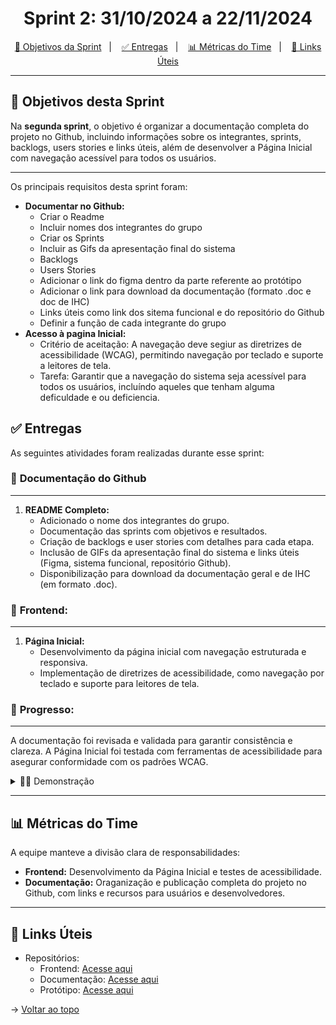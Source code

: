 <span id="topo">

<h1 align="center">Sprint 2: 31/10/2024 a 22/11/2024</h1>

<p align="center">
    <a href="#objetivos">🎯 Objetivos da Sprint</a> &nbsp |&nbsp &nbsp
    <a href="#entregas">✅ Entregas</a> &nbsp |&nbsp &nbsp
    <a href="#metricas">📊 Métricas do Time</a> &nbsp |&nbsp &nbsp
    <a href="#links">🔗 Links Úteis</a>
</p>

---
<span id="objetivos">
  
## 🎯 Objetivos desta Sprint

Na **segunda sprint**, o objetivo é organizar a documentação completa do projeto no Github, incluindo informações sobre os integrantes, sprints, backlogs, users stories e links úteis, além de desenvolver a Página Inicial com navegação acessível para todos os usuários.

---
Os principais requisitos desta sprint foram: 
- **Documentar no Github:**
  - Criar o Readme
  - Incluir nomes dos integrantes do grupo
  - Criar os Sprints
  - Incluir as Gifs da apresentação final do sistema
  - Backlogs
  - Users Stories
  - Adicionar o link do figma dentro da parte referente ao protótipo
  - Adicionar o link para download da documentação (formato .doc e doc de IHC)
  - Links úteis como link dos sitema funcional e do repositório do Github
  - Definir a função de cada integrante do grupo
- **Acesso à pagina Inicial:**
  - Critério de aceitação: A navegação deve segiur as diretrizes de acessibilidade (WCAG), permitindo navegação por teclado e suporte a leitores de tela.
  - Tarefa: Garantir que a navegação do sistema seja acessível para todos os usuários, incluíndo aqueles que tenham alguma deficuldade e ou deficiencia.

<span id="entregas">
        
## ✅ Entregas
As seguintes atividades foram realizadas durante esse sprint:  

### 📌 **Documentação do Github**
---
1. **README Completo:**  
   - Adicionado o nome dos integrantes do grupo.
   - Documentação das sprints com objetivos e resultados.
   - Criação de backlogs e user stories com detalhes para cada etapa.
   - Inclusão de GIFs da apresentação final do sistema e links úteis (Figma, sistema funcional, repositório Github).
   - Disponibilização para download da documentação geral e de IHC (em formato .doc).

### 📌 **Frontend:**
---
1. **Página Inicial:**  
   - Desenvolvimento da página inicial com navegação estruturada e responsiva.  
   - Implementação de diretrizes de acessibilidade, como navegação por teclado e suporte para leitores de tela.

### 📌 **Progresso:**
---
A  documentação foi revisada e validada para garantir consistência e clareza. A Página Inicial foi testada com ferramentas de acessibilidade para asegurar conformidade com os padrões WCAG.

</div>

<details>
   <summary>👨‍💻 Demonstração</summary>
   <div style="display: flex;margin-top: 10px;">
       <img src="../../assets/gif/FoodClubPagInicial.gif" alt="Demonstração das páginas de Cadastro" style="max-width: 400px; height: auto;">
       <br>
   </div>

   → [Voltar ao topo](#topo)
   
</details>

---

<span id="metricas">

## 📊 Métricas do Time

A equipe manteve a divisão clara de responsabilidades:  
- **Frontend:** Desenvolvimento da Página Inicial e testes de acessibilidade. 
- **Documentação:** Oraganização e publicação completa do projeto no Github, com links e recursos para usuários e desenvolvedores. 

---

<span id="links">

## 🔗 Links Úteis
- Repositórios:  
  - Frontend: [Acesse aqui](https://github.com/Bruno-Pasqual/foodClub/tree/master/client)  
  - Documentação: [Acesse aqui](https://github.com/Bruno-Pasqual/foodClub)
  - Protótipo: [Acesse aqui](https://www.figma.com/design/KVKl4BrJ0W2aGKfArKYART/Esbo%C3%A7o-projeto-foodClub?node-id=320-2&t=w2j5rkH23OhnuSrM-1)

<span id="topo">

→ [Voltar ao topo](#topo)

